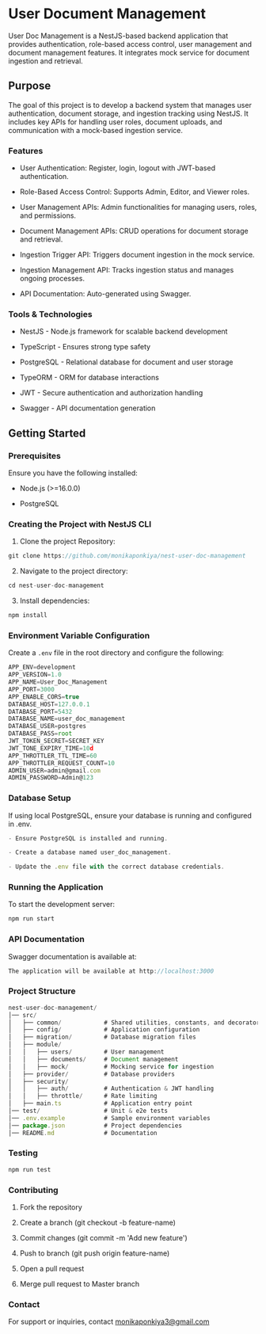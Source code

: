 # User Document Management

User Doc Management is a NestJS-based backend application that provides authentication, role-based access control, user management and document management features. It integrates mock service for document ingestion and retrieval.

## Purpose

The goal of this project is to develop a backend system that manages user authentication, document storage, and ingestion tracking using NestJS. It includes key APIs for handling user roles, document uploads, and communication with a mock-based ingestion service.

### Features

- User Authentication: Register, login, logout with JWT-based authentication.

- Role-Based Access Control: Supports Admin, Editor, and Viewer roles.

- User Management APIs: Admin functionalities for managing users, roles, and permissions.

- Document Management APIs: CRUD operations for document storage and retrieval.

- Ingestion Trigger API: Triggers document ingestion in the mock service.

- Ingestion Management API: Tracks ingestion status and manages ongoing processes.

- API Documentation: Auto-generated using Swagger.

### Tools & Technologies

- NestJS - Node.js framework for scalable backend development

- TypeScript - Ensures strong type safety

- PostgreSQL - Relational database for document and user storage

- TypeORM - ORM for database interactions

- JWT - Secure authentication and authorization handling

- Swagger - API documentation generation

## Getting Started

### Prerequisites

Ensure you have the following installed:

- Node.js (>=16.0.0)

- PostgreSQL

### Creating the Project with NestJS CLI

1. Clone the project Repository:

```js
git clone https://github.com/monikaponkiya/nest-user-doc-management
```

2. Navigate to the project directory:

```js
cd nest-user-doc-management
```

3. Install dependencies:

```js
npm install
```

### Environment Variable Configuration

Create a `.env` file in the root directory and configure the following:

```js
APP_ENV=development
APP_VERSION=1.0
APP_NAME=User_Doc_Management
APP_PORT=3000
APP_ENABLE_CORS=true
DATABASE_HOST=127.0.0.1
DATABASE_PORT=5432
DATABASE_NAME=user_doc_management
DATABASE_USER=postgres
DATABASE_PASS=root
JWT_TOKEN_SECRET=SECRET_KEY
JWT_TONE_EXPIRY_TIME=10d
APP_THROTTLER_TTL_TIME=60
APP_THROTTLER_REQUEST_COUNT=10
ADMIN_USER=admin@gmail.com
ADMIN_PASSWORD=Admin@123
```

### Database Setup

If using local PostgreSQL, ensure your database is running and configured in .env.

```js
- Ensure PostgreSQL is installed and running.

- Create a database named user_doc_management.

- Update the .env file with the correct database credentials.
```

### Running the Application

To start the development server:

```js
npm run start
```

### API Documentation

Swagger documentation is available at:

```js
The application will be available at http://localhost:3000
```

### Project Structure

```js
nest-user-doc-management/
│── src/
│   ├── common/            # Shared utilities, constants, and decorators
│   ├── config/            # Application configuration
│   ├── migration/         # Database migration files
│   ├── module/
│   │   ├── users/         # User management
│   │   ├── documents/     # Document management
│   │   ├── mock/          # Mocking service for ingestion
│   ├── provider/          # Database providers
│   ├── security/
│   │   ├── auth/          # Authentication & JWT handling
│   │   ├── throttle/      # Rate limiting
│   ├── main.ts            # Application entry point
│── test/                  # Unit & e2e tests
│── .env.example           # Sample environment variables
│── package.json           # Project dependencies
│── README.md              # Documentation
```

### Testing

```js
npm run test
```

### Contributing

1. Fork the repository

2. Create a branch (git checkout -b feature-name)

3. Commit changes (git commit -m 'Add new feature')

4. Push to branch (git push origin feature-name)

5. Open a pull request

6. Merge pull request to Master branch

### Contact

For support or inquiries, contact monikaponkiya3@gmail.com
